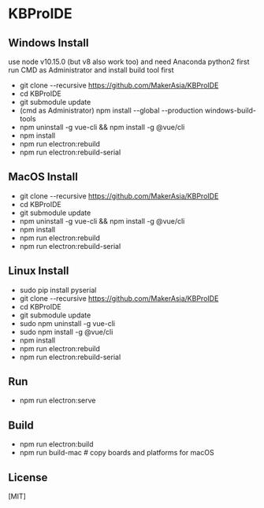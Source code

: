
# KBProIDE

## Windows Install
use node v10.15.0 (but v8 also work too) and need Anaconda python2
first run CMD as Administrator and install build tool first 
- git clone --recursive https://github.com/MakerAsia/KBProIDE
- cd KBProIDE 
- git submodule update
- (cmd as Administrator) npm install --global --production windows-build-tools
- npm uninstall -g vue-cli && npm install -g @vue/cli
- npm install
- npm run electron:rebuild
- npm run electron:rebuild-serial

## MacOS Install
- git clone --recursive https://github.com/MakerAsia/KBProIDE
- cd KBProIDE 
- git submodule update
- npm uninstall -g vue-cli && npm install -g @vue/cli
- npm install
- npm run electron:rebuild
- npm run electron:rebuild-serial

## Linux Install
- sudo pip install pyserial
- git clone --recursive https://github.com/MakerAsia/KBProIDE
- cd KBProIDE 
- git submodule update
- sudo npm uninstall -g vue-cli
- sudo npm install -g @vue/cli
- npm install
- npm run electron:rebuild
- npm run electron:rebuild-serial

## Run
- npm run electron:serve

## Build
- npm run electron:build
- npm run build-mac # copy boards and platforms for macOS

## License

[MIT]
